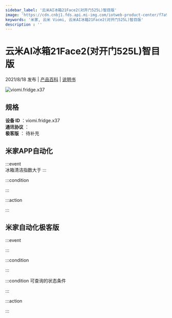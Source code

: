 ```yaml
---
sidebar_label: '云米AI冰箱21Face2(对开门525L)智目版'
image: 'https://cdn.cnbj1.fds.api.mi-img.com/iotweb-product-center/f7a9cd9688cb81411eaae6a5dc9b1509_1627034187680.png?GalaxyAccessKeyId=AKVGLQWBOVIRQ3XLEW&Expires=9223372036854775807&Signature=1GCPt0z+9W34oxiLFYOeYqMvdD0='
keywords: '米家, 云米 Viomi, 云米AI冰箱21Face2(对开门525L)智目版'
description : ''
---
```

# 云米AI冰箱21Face2(对开门525L)智目版

2021/8/18 发布 | [产品百科](https://home.mi.com/webapp/content/baike/product/index.html?model=viomi.fridge.x37/) | [说明书](https://home.mi.com/views/introduction.html?model=viomi.fridge.x37&region=cn)

![viomi.fridge.x37](https://cdn.cnbj1.fds.api.mi-img.com/iotweb-product-center/f7a9cd9688cb81411eaae6a5dc9b1509_1627034187680.png?GalaxyAccessKeyId=AKVGLQWBOVIRQ3XLEW&Expires=9223372036854775807&Signature=1GCPt0z+9W34oxiLFYOeYqMvdD0=)

## 规格  
> 
**设备 ID** ：viomi.fridge.x37  
**通讯协议** ：  
**极客版**  ： 待补充 


## 米家APP自动化  

:::event  
冰箱清洁指数大于
:::

:::condition  

:::

:::action   

:::

## 米家自动化极客版  

:::event  

:::

:::condition  

:::

:::condition 可查询的状态条件  

:::

:::action  

:::

        

